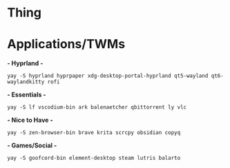 # Thing

# Applications/TWMs
**- Hyprland -**

`yay -S hyprland hyprpaper xdg-desktop-portal-hyprland qt5-wayland qt6-waylandkitty rofi`


**- Essentials -**

`yay -S lf vscodium-bin ark balenaetcher qbittorrent ly vlc`


**- Nice to Have -**

`yay -S zen-browser-bin brave krita scrcpy obsidian copyq`


**- Games/Social -**

`yay -S goofcord-bin element-desktop steam lutris balarto`
